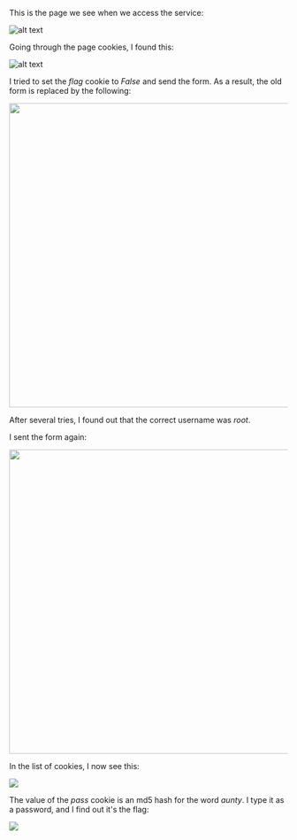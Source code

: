 This is the page we see when we access the service:

![alt text](https://github.com/TheRomanXpl0it/TheRomanXpl0it.github.io/blob/master/WriteUps/CodeFest17/images/cookie-1.png)


Going through the page cookies, I found this:

![alt text](https://github.com/TheRomanXpl0it/TheRomanXpl0it.github.io/blob/master/WriteUps/CodeFest17/images/cookie-2.png)

I tried to set the *flag* cookie to *False* and send the form.
As a result, the old form is replaced by the following:

<img src="https://github.com/TheRomanXpl0it/TheRomanXpl0it.github.io/blob/master/WriteUps/CodeFest17/images/cookie-3.png" width="550" >

After several tries, I found out that the correct username was *root*.

I sent the form again:

<img src="https://github.com/TheRomanXpl0it/TheRomanXpl0it.github.io/blob/master/WriteUps/CodeFest17/images/cookie-6.png" width="550" >


In the list of cookies, I now see this:

<img src="https://github.com/TheRomanXpl0it/TheRomanXpl0it.github.io/blob/master/WriteUps/CodeFest17/images/cookie-4.png">

The value of the *pass* cookie is an md5 hash for the word *aunty*.
I type it as a password, and I find out it's the flag:

<img src="https://github.com/TheRomanXpl0it/TheRomanXpl0it.github.io/blob/master/WriteUps/CodeFest17/images/cookie-5.png">



